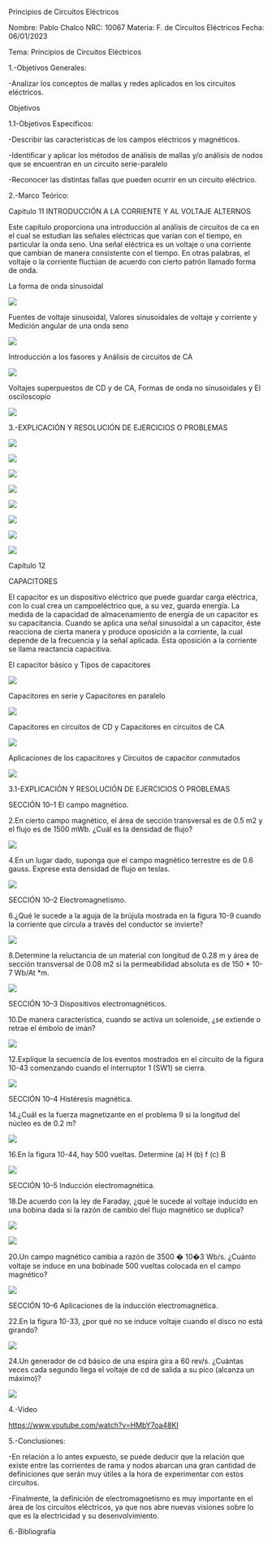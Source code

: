 Principios de Circuitos Eléctricos

Nombre: Pablo Chalco   NRC: 10067  Materia: F. de Circuitos Eléctricos   Fecha: 06/01/2023 

Tema: Principios de Circuitos Eléctricos

1.-Objetivos Generales: 

-Analizar los conceptos de mallas y redes aplicados en los circuitos eléctricos.

Objetivos 

1.1-Objetivos Específicos:

-Describir las características de los campos eléctricos y magnéticos.

-Identificar y aplicar los métodos de análisis de mallas y/o análisis de nodos que se encuentran en un circuito serie-paralelo

-Reconocer las distintas fallas que pueden ocurrir en un circuito eléctrico.

2.-Marco Teórico:

Capitulo 11 INTRODUCCIÓN A LA CORRIENTE Y AL VOLTAJE ALTERNOS

Este capítulo proporciona una introducción al análisis de circuitos de ca en el cual se estudian las señales eléctricas que varían 
con el tiempo, en particular la onda seno. Una señal eléctrica es un voltaje o una corriente que cambian de manera consistente con el 
tiempo. En otras palabras, el voltaje o la corriente fluctúan de acuerdo con cierto patrón llamado forma de onda.

La forma de onda sinusoidal

![](https://github.com/phchalco/Tarea6/blob/main/R1.png)

Fuentes de voltaje sinusoidal, Valores sinusoidales de voltaje y corriente y Medición angular de una onda seno

![](https://github.com/phchalco/Tarea6/blob/main/R2.png)

Introducción a los fasores y Análisis de circuitos de CA

![](https://github.com/phchalco/Tarea6/blob/main/R3.png)

Voltajes superpuestos de CD y de CA, Formas de onda no sinusoidales y El osciloscopio

![](https://github.com/phchalco/Tarea6/blob/main/R4.png)

3.-EXPLICACIÓN Y RESOLUCIÓN DE EJERCICIOS O PROBLEMAS

![](https://github.com/phchalco/Tarea6/blob/main/S1.png)

![](https://github.com/phchalco/Tarea6/blob/main/S2.png)

![](https://github.com/phchalco/Tarea6/blob/main/S3.png)

![](https://github.com/phchalco/Tarea6/blob/main/S4.png)

![](https://github.com/phchalco/Tarea6/blob/main/S5.png)

![](https://github.com/phchalco/Tarea6/blob/main/S6.png)

![](https://github.com/phchalco/Tarea6/blob/main/S7.png)

![](https://github.com/phchalco/Tarea6/blob/main/S8.png)

Capítulo 12

CAPACITORES

El capacitor es un dispositivo eléctrico que puede guardar carga eléctrica, con lo cual crea un campoeléctrico que, a su vez, guarda energía.
La medida de la capacidad de almacenamiento de energía de un capacitor es su capacitancia. Cuando se aplica una señal sinusoidal a un 
capacitor, éste reacciona de cierta manera y produce oposición a la corriente, la cual depende de la frecuencia y la señal aplicada. 
Esta oposición a la corriente se llama reactancia capacitiva.

El capacitor básico y Tipos de capacitores

![](https://github.com/phchalco/Tarea6/blob/main/F1.png)

Capacitores en serie y Capacitores en paralelo

![](https://github.com/phchalco/Tarea6/blob/main/F2.png)

Capacitores en circuitos de CD y Capacitores en circuitos de CA

![](https://github.com/phchalco/Tarea6/blob/main/F3.png)

Aplicaciones de los capacitores y Circuitos de capacitor conmutados

![](https://github.com/phchalco/Tarea6/blob/main/F4.png)


3.1-EXPLICACIÓN Y RESOLUCIÓN DE EJERCICIOS O PROBLEMAS

SECCIÓN 10–1 El campo magnético.

2.En cierto campo magnético, el área de sección transversal es de 0.5 m2 y el flujo es de 1500 mWb. ¿Cuál es la densidad de flujo?

![](https://github.com/phchalco/Tarea5/blob/main/QT1.png)

4.En un lugar dado, suponga que el campo magnético terrestre es de 0.6 gauss. Exprese esta densidad de flujo en teslas.

![](https://github.com/phchalco/Tarea5/blob/main/QT2.png)

SECCIÓN 10–2 Electromagnetismo.

6.¿Qué le sucede a la aguja de la brújula mostrada en la figura 10-9 cuando la corriente que circula a través del conductor se invierte?

![](https://github.com/phchalco/Tarea5/blob/main/QT3.png)

8.Determine la reluctancia de un material con longitud de 0.28 m y área de sección transversal de 0.08 m2 si la permeabilidad absoluta es de 150 * 10-7 Wb/At *m.

![](https://github.com/phchalco/Tarea5/blob/main/QT4.png)

SECCIÓN 10–3 Dispositivos electromagnéticos.

10.De manera característica, cuando se activa un solenoide, ¿se extiende o retrae el émbolo de imán?

![](https://github.com/phchalco/Tarea5/blob/main/QT5.png)

12.Explique la secuencia de los eventos mostrados en el circuito de la figura 10-43 comenzando cuando el interruptor 1 (SW1) se cierra.

![](https://github.com/phchalco/Tarea5/blob/main/QT6.png)

SECCIÓN 10–4 Histéresis magnética.

14.¿Cuál es la fuerza magnetizante en el problema 9 si la longitud del núcleo es de 0.2 m?

![](https://github.com/phchalco/Tarea5/blob/main/QT7.png)

16.En la figura 10-44, hay 500 vueltas. Determine (a) H (b) f (c) B

![](https://github.com/phchalco/Tarea5/blob/main/QT8.png)

SECCIÓN 10–5 Inducción electromagnética.

18.De acuerdo con la ley de Faraday, ¿qué le sucede al voltaje inducido en una bobina dada si la razón de cambio del flujo magnético se duplica?

![](https://github.com/phchalco/Tarea5/blob/main/QT9.png)

![](https://github.com/phchalco/Tarea5/blob/main/QT10.png)

20.Un campo magnético cambia a razón de 3500 � 10�3 Wb/s. ¿Cuánto voltaje se induce en una bobinade 500 vueltas colocada en el campo magnético?

![](https://github.com/phchalco/Tarea5/blob/main/QT11.png)

SECCIÓN 10–6 Aplicaciones de la inducción electromagnética.

22.En la figura 10-33, ¿por qué no se induce voltaje cuando el disco no está girando?

![](https://github.com/phchalco/Tarea5/blob/main/QT12.png)

24.Un generador de cd básico de una espira gira a 60 rev/s. ¿Cuántas veces cada segundo llega el voltaje de cd de salida a su pico (alcanza un máximo)?

![](https://github.com/phchalco/Tarea5/blob/main/QT13.png)

4.-Video

https://www.youtube.com/watch?v=HMbY7oa48KI

5.-Conclusiones:

-En relación a lo antes expuesto, se puede deducir que la relación que existe entre las corrientes de rama y nodos abarcan una gran cantidad de definiciones que
serán muy útiles a la hora de experimentar con estos circuitos.

-Finalmente, la definición de electromagnetismo es muy importante en el área de los circuitos eléctricos, ya que nos abre nuevas visiones sobre lo que es la electricidad y su desenvolvimiento.

6.-Bibliografía
